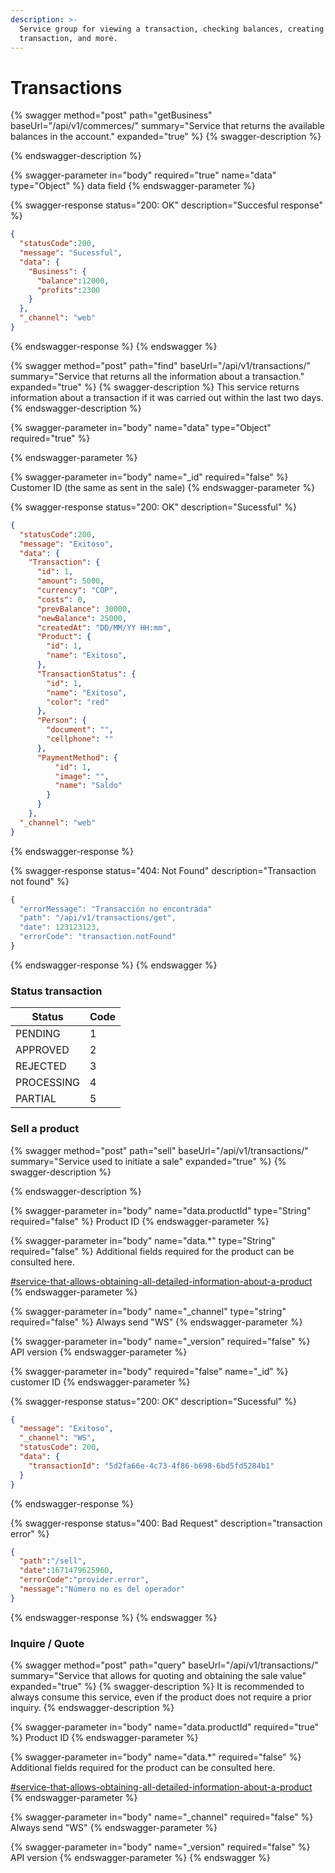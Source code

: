 ```yaml
---
description: >-
  Service group for viewing a transaction, checking balances, creating a new
  transaction, and more.
---
```


# Transactions

{% swagger method="post" path="getBusiness" baseUrl="/api/v1/commerces/" summary="Service that returns the available balances in the account." expanded="true" %}
{% swagger-description %}

{% endswagger-description %}

{% swagger-parameter in="body" required="true" name="data" type="Object" %}
data field
{% endswagger-parameter %}

{% swagger-response status="200: OK" description="Succesful response" %}
```json
{
  "statusCode":200,
  "message": "Sucessful",
  "data": { 
    "Business": {
      "balance":12000,
      "profits":2300
    }
  },
  "_channel": "web"
}
```
{% endswagger-response %}
{% endswagger %}

{% swagger method="post" path="find" baseUrl="/api/v1/transactions/" summary="Service that returns all the information about a transaction." expanded="true" %}
{% swagger-description %}
This service returns information about a transaction if it was carried out within the last two days.
{% endswagger-description %}

{% swagger-parameter in="body" name="data" type="Object" required="true" %}

{% endswagger-parameter %}

{% swagger-parameter in="body" name="_id" required="false" %}
Customer ID (the same as sent in the sale)
{% endswagger-parameter %}

{% swagger-response status="200: OK" description="Sucessful" %}
```json
{
  "statusCode":200,
  "message": "Exitoso",
  "data": {
    "Transaction": {
      "id": 1,
      "amount": 5000,
      "currency": "COP",
      "costs": 0,
      "prevBalance": 30000,
      "newBalance": 25000,
      "createdAt": "DD/MM/YY HH:mm",
      "Product": {
        "id": 1,
        "name": "Exitoso",
      },
      "TransactionStatus": {
        "id": 1,
        "name": "Exitoso",
        "color": "red"
      },
      "Person": {
        "document": "",
        "cellphone": ""
      },
      "PaymentMethod": {
          "id": 1,
          "image": "",
          "name": "Saldo"
        }
      }
    },
  "_channel": "web"
}
```
{% endswagger-response %}

{% swagger-response status="404: Not Found" description="Transaction not found" %}
```javascript
{
  "errorMessage": "Transacción no encontrada"
  "path": "/api/v1/transactions/get",
  "date": 123123123,
  "errorCode": "transaction.notFound"
}
```
{% endswagger-response %}
{% endswagger %}

### Status transaction

| Status     | Code |
| ---------- | ---- |
| PENDING    | 1    |
| APPROVED   | 2    |
| REJECTED   | 3    |
| PROCESSING | 4    |
| PARTIAL    | 5    |

### Sell a product

{% swagger method="post" path="sell" baseUrl="/api/v1/transactions/" summary="Service used to initiate a sale" expanded="true" %}
{% swagger-description %}

{% endswagger-description %}

{% swagger-parameter in="body" name="data.productId" type="String" required="false" %}
Product ID
{% endswagger-parameter %}

{% swagger-parameter in="body" name="data.*" type="String" required="false" %}
Additional fields required for the product can be consulted here.



[#service-that-allows-obtaining-all-detailed-information-about-a-product](../productos.md#service-that-allows-obtaining-all-detailed-information-about-a-product "mention")
{% endswagger-parameter %}

{% swagger-parameter in="body" name="_channel" type="string" required="false" %}
Always send "WS"
{% endswagger-parameter %}

{% swagger-parameter in="body" name="_version" required="false" %}
API version
{% endswagger-parameter %}

{% swagger-parameter in="body" required="false" name="_id" %}
customer ID
{% endswagger-parameter %}

{% swagger-response status="200: OK" description="Sucessful" %}
```json
{
  "message": "Exitoso",
  "_channel": "WS",
  "statusCode": 200,
  "data": {
    "transactionId": "5d2fa66e-4c73-4f86-b698-6bd5fd5284b1"
  }
}
```
{% endswagger-response %}

{% swagger-response status="400: Bad Request" description="transaction error" %}
```json
{
  "path":"/sell",
  "date":1671479625960,
  "errorCode":"provider.error",
  "message":"Número no es del operador"
}
```
{% endswagger-response %}
{% endswagger %}

### Inquire / Quote

{% swagger method="post" path="query" baseUrl="/api/v1/transactions/" summary="Service that allows for quoting and obtaining the sale value" expanded="true" %}
{% swagger-description %}
It is recommended to always consume this service, even if the product does not require a prior inquiry.
{% endswagger-description %}

{% swagger-parameter in="body" name="data.productId" required="true" %}
Product ID
{% endswagger-parameter %}

{% swagger-parameter in="body" name="data.*" required="false" %}
Additional fields required for the product can be consulted here.



[#service-that-allows-obtaining-all-detailed-information-about-a-product](../productos.md#service-that-allows-obtaining-all-detailed-information-about-a-product "mention")
{% endswagger-parameter %}

{% swagger-parameter in="body" name="_channel" required="false" %}
Always send "WS"
{% endswagger-parameter %}

{% swagger-parameter in="body" name="_version" required="false" %}
API version
{% endswagger-parameter %}
{% endswagger %}
